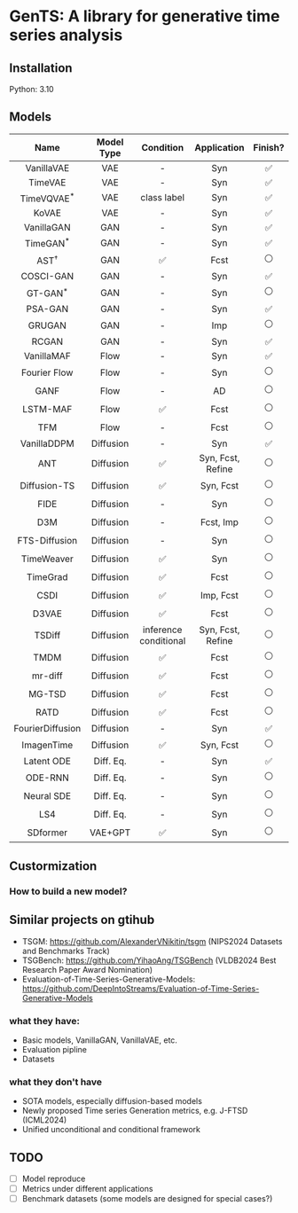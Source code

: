 # GenTS: A library for generative time series analysis


## Installation
Python: 3.10

## Models 

|       Name       | Model Type |       Condition       |    Application    |      Finish?       |
| :--------------: | :--------: | :-------------------: | :---------------: | :----------------: |
|    VanillaVAE    |    VAE     |           -           |        Syn        | :white_check_mark: |
|     TimeVAE      |    VAE     |           -           |        Syn        | :white_check_mark: |
|  TimeVQVAE$^*$   |    VAE     |      class label      |        Syn        | :white_check_mark: |
|      KoVAE       |    VAE     |           -           |        Syn        | :white_check_mark: |
|    VanillaGAN    |    GAN     |           -           |        Syn        | :white_check_mark: |
|   TimeGAN$^*$    |    GAN     |           -           |        Syn        | :white_check_mark: |
|    AST$^\dag$    |    GAN     |  :white_check_mark:   |       Fcst        |   :white_circle:   |
|    COSCI-GAN     |    GAN     |           -           |        Syn        | :white_check_mark: |
|    GT-GAN$^*$    |    GAN     |           -           |        Syn        |   :white_circle:   |
|     PSA-GAN      |    GAN     |           -           |        Syn        | :white_check_mark: |
|      GRUGAN      |    GAN     |           -           |        Imp        |   :white_circle:   |
|      RCGAN       |    GAN     |           -           |        Syn        | :white_check_mark: |
|    VanillaMAF    |    Flow    |           -           |        Syn        | :white_check_mark: |
|   Fourier Flow   |    Flow    |           -           |        Syn        |   :white_circle:   |
|       GANF       |    Flow    |           -           |        AD         |   :white_circle:   |
|     LSTM-MAF     |    Flow    |  :white_check_mark:   |       Fcst        |   :white_circle:   |
|       TFM        |    Flow    |           -           |       Fcst        |   :white_circle:   |
|   VanillaDDPM    | Diffusion  |           -           |        Syn        | :white_check_mark: |
|       ANT        | Diffusion  |  :white_check_mark:   | Syn, Fcst, Refine |   :white_circle:   |
|   Diffusion-TS   | Diffusion  |  :white_check_mark:   |     Syn, Fcst     |   :white_circle:   |
|       FIDE       | Diffusion  |           -           |        Syn        |   :white_circle:   |
|       D3M        | Diffusion  |           -           |     Fcst, Imp     |   :white_circle:   |
|  FTS-Diffusion   | Diffusion  |           -           |        Syn        |   :white_circle:   |
|    TimeWeaver    | Diffusion  |  :white_check_mark:   |        Syn        |   :white_circle:   |
|     TimeGrad     | Diffusion  |  :white_check_mark:   |       Fcst        |   :white_circle:   |
|       CSDI       | Diffusion  |  :white_check_mark:   |     Imp, Fcst     |   :white_circle:   |
|      D3VAE       | Diffusion  |  :white_check_mark:   |       Fcst        |   :white_circle:   |
|      TSDiff      | Diffusion  | inference conditional | Syn, Fcst, Refine |   :white_circle:   |
|       TMDM       | Diffusion  |  :white_check_mark:   |       Fcst        |   :white_circle:   |
|     mr-diff      | Diffusion  |  :white_check_mark:   |       Fcst        |   :white_circle:   |
|      MG-TSD      | Diffusion  |  :white_check_mark:   |       Fcst        |   :white_circle:   |
|       RATD       | Diffusion  |  :white_check_mark:   |       Fcst        |   :white_circle:   |
| FourierDiffusion | Diffusion  |           -           |        Syn        | :white_check_mark: |
|    ImagenTime    | Diffusion  |  :white_check_mark:   |     Syn, Fcst     |   :white_circle:   |
|    Latent ODE    | Diff. Eq.  |           -           |        Syn        | :white_check_mark: |
|     ODE-RNN      | Diff. Eq.  |           -           |        Syn        |   :white_circle:   |
|    Neural SDE    | Diff. Eq.  |           -           |        Syn        |   :white_circle:   |
|       LS4        | Diff. Eq.  |           -           |        Syn        |   :white_circle:   |
|     SDformer     |  VAE+GPT   |  :white_check_mark:   |        Syn        |   :white_circle:   |



## Custormization

### How to build a new model?

## Similar projects on gtihub
- TSGM: https://github.com/AlexanderVNikitin/tsgm (NIPS2024 Datasets and Benchmarks Track)
- TSGBench: https://github.com/YihaoAng/TSGBench  (VLDB2024 Best Research Paper Award Nomination)
- Evaluation-of-Time-Series-Generative-Models: https://github.com/DeepIntoStreams/Evaluation-of-Time-Series-Generative-Models

### what they have:
- Basic models, VanillaGAN, VanillaVAE, etc.
- Evaluation pipline
- Datasets

### what they don't have
- SOTA models, especially diffusion-based models
- Newly proposed Time series Generation metrics, e.g. J-FTSD (ICML2024)
- Unified unconditional and conditional framework

## TODO
- [ ] Model reproduce
- [ ] Metrics under different applications
- [ ] Benchmark datasets (some models are designed for special cases?)